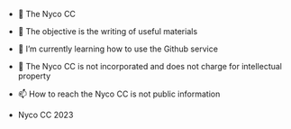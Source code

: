 - 👋 The Nyco CC
- 👀 The objective is the writing of useful materials
- 🌱 I’m currently learning how to use the Github service
- 💞️ The Nyco CC is not incorporated and does not charge for intellectual property
- 📫 How to reach the Nyco CC is not public information

- Nyco CC 2023

<!---
NycoCC1993/NycoCC1993 is a ✨ special ✨ repository because its `README.md` (this file) appears on your GitHub profile.
You can click the Preview link to take a look at your changes.
--->
